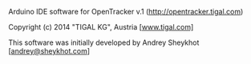 Arduino IDE software for OpenTracker v.1 (http://opentracker.tigal.com) 

Copyright (c) 2014 "TIGAL KG", Austria [www.tigal.com]

This software was initially developed by Andrey Sheykhot [andrey@sheykhot.com]
